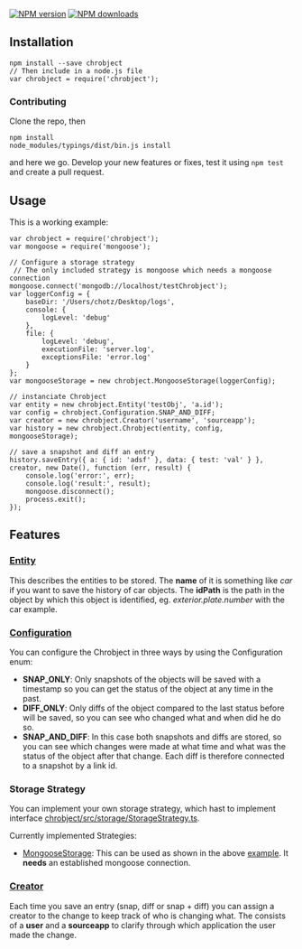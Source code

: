 [![NPM version][npm-image]][npm-url]
[![NPM downloads][downloads-image]][download-url]

## Installation

```
npm install --save chrobject
// Then include in a node.js file
var chrobject = require('chrobject');
```

### Contributing

Clone the repo, then
```
npm install
node_modules/typings/dist/bin.js install
```
and here we go.
Develop your new features or fixes, test it using `npm test` and create a pull request.

## <a name="example"></a> Usage

This is a working example:
```
var chrobject = require('chrobject');
var mongoose = require('mongoose');

// Configure a storage strategy
 // The only included strategy is mongoose which needs a mongoose connection
mongoose.connect('mongodb://localhost/testChrobject');
var loggerConfig = {
    baseDir: '/Users/chotz/Desktop/logs',
    console: {
        logLevel: 'debug'
    },
    file: {
        logLevel: 'debug',
        executionFile: 'server.log',
        exceptionsFile: 'error.log'
    }
};
var mongooseStorage = new chrobject.MongooseStorage(loggerConfig);

// instanciate Chrobject
var entity = new chrobject.Entity('testObj', 'a.id');
var config = chrobject.Configuration.SNAP_AND_DIFF;
var creator = new chrobject.Creator('username', 'sourceapp');
var history = new chrobject.Chrobject(entity, config, mongooseStorage);

// save a snapshot and diff an entry
history.saveEntry({ a: { id: 'adsf' }, data: { test: 'val' } }, creator, new Date(), function (err, result) {
    console.log('error:', err);
    console.log('result:', result);
    mongoose.disconnect();
    process.exit();
});
``` 

## Features

### [Entity](https://github.com/hydra-newmedia/chrobject/blob/develop/src/utils/Entity.ts)

This describes the entities to be stored.
The **name** of it is something like _car_ if you want to save the history of car objects.
The **idPath** is the path in the object by which this object is identified, eg. _exterior.plate.number_ with the car example.

### [Configuration](https://github.com/hydra-newmedia/chrobject/blob/develop/src/utils/Configuration.ts)

You can configure the Chrobject in three ways by using the Configuration enum:
* **SNAP_ONLY**: Only snapshots of the objects will be saved with a timestamp so you can get the status of the object at any time in the past.
* **DIFF_ONLY**: Only diffs of the object compared to the last status before will be saved, so you can see who changed what and when did he do so.
* **SNAP_AND_DIFF**: In this case both snapshots and diffs are stored, so you can see which changes were made at what time and what was the status of the object after that change. Each diff is therefore connected to a snapshot by a link id.

### Storage Strategy

You can implement your own storage strategy, which hast to implement interface [chrobject/src/storage/StorageStrategy.ts](https://github.com/hydra-newmedia/chrobject/blob/develop/src/storage/StorageStrategy.ts).

Currently implemented Strategies:
* [MongooseStorage](https://github.com/hydra-newmedia/chrobject/tree/develop/src/storage/mongoose): This can be used as shown in the above [example](#example). It **needs** an established mongoose connection. 

### [Creator](https://github.com/hydra-newmedia/chrobject/blob/develop/src/utils/Creator.ts)

Each time you save an entry (snap, diff or snap + diff) you can assign a creator to the change to keep track of who is changing what.
The consists of a **user** and a **sourceapp** to clarify through which application the user made the change. 

[npm-url]: https://npmjs.org/package/chrobject
[download-url]: https://npmjs.org/package/chrobject
[npm-image]: https://img.shields.io/npm/v/chrobject.svg?style=flat
[downloads-image]: https://img.shields.io/npm/dm/chrobject.svg?style=flat
